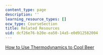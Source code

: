 ```yaml
---
content_type: page
description: ''
learning_resource_types: []
ocw_type: CourseSection
title: Related Resources
uid: dcf26e76-b20e-ea50-14a5-e0d912582004
---
```


[How to Use Thermodynamics to Cool Beer](http://www.asciimation.co.nz/beer/index.html)